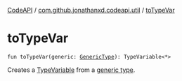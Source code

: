 [CodeAPI](../index.md) / [com.github.jonathanxd.codeapi.util](index.md) / [toTypeVar](.)

# toTypeVar

`fun toTypeVar(generic: `[`GenericType`](../com.github.jonathanxd.codeapi.type/-generic-type/index.md)`): TypeVariable<*>`

Creates a [TypeVariable](#) from a [generic type](to-type-var.md#com.github.jonathanxd.codeapi.util$toTypeVar(com.github.jonathanxd.codeapi.type.GenericType)/generic).

